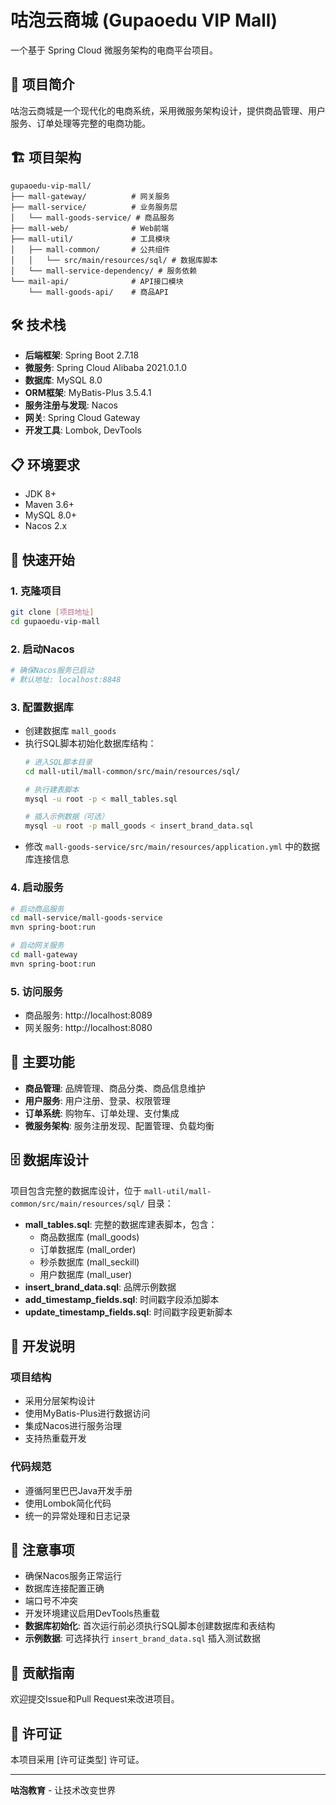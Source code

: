 # 咕泡云商城 (Gupaoedu VIP Mall)

一个基于 Spring Cloud 微服务架构的电商平台项目。

## 🚀 项目简介

咕泡云商城是一个现代化的电商系统，采用微服务架构设计，提供商品管理、用户服务、订单处理等完整的电商功能。

## 🏗️ 项目架构

```
gupaoedu-vip-mall/
├── mall-gateway/          # 网关服务
├── mall-service/          # 业务服务层
│   └── mall-goods-service/ # 商品服务
├── mall-web/              # Web前端
├── mall-util/             # 工具模块
│   ├── mall-common/       # 公共组件
│   │   └── src/main/resources/sql/ # 数据库脚本
│   └── mall-service-dependency/ # 服务依赖
└── mail-api/              # API接口模块
    └── mall-goods-api/    # 商品API
```

## 🛠️ 技术栈

- **后端框架**: Spring Boot 2.7.18
- **微服务**: Spring Cloud Alibaba 2021.0.1.0
- **数据库**: MySQL 8.0
- **ORM框架**: MyBatis-Plus 3.5.4.1
- **服务注册与发现**: Nacos
- **网关**: Spring Cloud Gateway
- **开发工具**: Lombok, DevTools

## 📋 环境要求

- JDK 8+
- Maven 3.6+
- MySQL 8.0+
- Nacos 2.x

## 🚀 快速开始

### 1. 克隆项目
```bash
git clone [项目地址]
cd gupaoedu-vip-mall
```

### 2. 启动Nacos
```bash
# 确保Nacos服务已启动
# 默认地址: localhost:8848
```

### 3. 配置数据库
- 创建数据库 `mall_goods`
- 执行SQL脚本初始化数据库结构：
  ```bash
  # 进入SQL脚本目录
  cd mall-util/mall-common/src/main/resources/sql/
  
  # 执行建表脚本
  mysql -u root -p < mall_tables.sql
  
  # 插入示例数据（可选）
  mysql -u root -p mall_goods < insert_brand_data.sql
  ```
- 修改 `mall-goods-service/src/main/resources/application.yml` 中的数据库连接信息

### 4. 启动服务
```bash
# 启动商品服务
cd mall-service/mall-goods-service
mvn spring-boot:run

# 启动网关服务
cd mall-gateway
mvn spring-boot:run
```

### 5. 访问服务
- 商品服务: http://localhost:8089
- 网关服务: http://localhost:8080

## 📁 主要功能

- **商品管理**: 品牌管理、商品分类、商品信息维护
- **用户服务**: 用户注册、登录、权限管理
- **订单系统**: 购物车、订单处理、支付集成
- **微服务架构**: 服务注册发现、配置管理、负载均衡

## 🗄️ 数据库设计

项目包含完整的数据库设计，位于 `mall-util/mall-common/src/main/resources/sql/` 目录：

- **mall_tables.sql**: 完整的数据库建表脚本，包含：
  - 商品数据库 (mall_goods)
  - 订单数据库 (mall_order) 
  - 秒杀数据库 (mall_seckill)
  - 用户数据库 (mall_user)
- **insert_brand_data.sql**: 品牌示例数据
- **add_timestamp_fields.sql**: 时间戳字段添加脚本
- **update_timestamp_fields.sql**: 时间戳字段更新脚本

## 🔧 开发说明

### 项目结构
- 采用分层架构设计
- 使用MyBatis-Plus进行数据访问
- 集成Nacos进行服务治理
- 支持热重载开发

### 代码规范
- 遵循阿里巴巴Java开发手册
- 使用Lombok简化代码
- 统一的异常处理和日志记录

## 📝 注意事项

- 确保Nacos服务正常运行
- 数据库连接配置正确
- 端口号不冲突
- 开发环境建议启用DevTools热重载
- **数据库初始化**: 首次运行前必须执行SQL脚本创建数据库和表结构
- **示例数据**: 可选择执行 `insert_brand_data.sql` 插入测试数据

## 🤝 贡献指南

欢迎提交Issue和Pull Request来改进项目。

## 📄 许可证

本项目采用 [许可证类型] 许可证。

---

**咕泡教育** - 让技术改变世界
